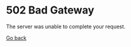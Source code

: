 # 502 Bad Gateway

<p>The server was unable to complete your request.</p>

[Go back](https://cdn.mcalec.dev/)
